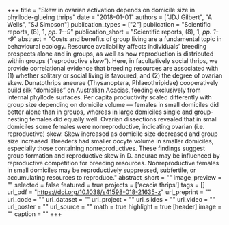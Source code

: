 +++
title = "Skew in ovarian activation depends on domicile size in phyllode-glueing thrips"
date = "2018-01-01"
authors = ["JDJ Gilbert", "A Wells", "SJ Simpson"]
publication_types = ["2"]
publication = "Scientific reports, (8), 1, _pp. 1--9_"
publication_short = "Scientific reports, (8), 1, _pp. 1--9_"
abstract = "Costs and benefits of group living are a fundamental topic in behavioural ecology. Resource availability affects individuals’ breeding prospects alone and in groups, as well as how reproduction is distributed within groups (“reproductive skew”). Here, in facultatively social thrips, we provide correlational evidence that breeding resources are associated with (1) whether solitary or social living is favoured, and (2) the degree of ovarian skew. Dunatothrips aneurae (Thysanoptera, Phlaeothripidae) cooperatively build silk “domiciles” on Australian Acacias, feeding exclusively from internal phyllode surfaces. Per capita productivity scaled differently with group size depending on domicile volume — females in small domiciles did better alone than in groups, whereas in large domiciles single and group-nesting females did equally well. Ovarian dissections revealed that in small domiciles some females were nonreproductive, indicating ovarian (i.e. reproductive) skew. Skew increased as domicile size decreased and group size increased. Breeders had smaller oocyte volume in smaller domiciles, especially those containing nonreproductives. These findings suggest group formation and reproductive skew in D. aneurae may be influenced by reproductive competition for breeding resources. Nonreproductive females in small domiciles may be reproductively suppressed, subfertile, or accumulating resources to reproduce."
abstract_short = ""
image_preview = ""
selected = false
featured = true
projects = ['acacia thrips']
tags = []
url_pdf = "https://doi.org/10.1038/s41598-018-21635-z"
url_preprint = ""
url_code = ""
url_dataset = ""
url_project = ""
url_slides = ""
url_video = ""
url_poster = ""
url_source = ""
math = true
highlight = true
[header]
image = ""
caption = ""
+++
